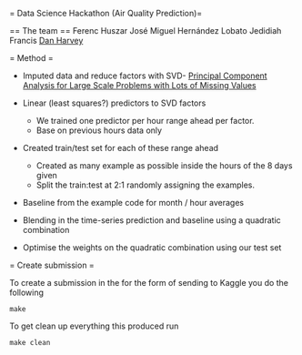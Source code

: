 = Data Science Hackathon (Air Quality Prediction)=

== The team ==
Ferenc Huszar
José Miguel Hernández Lobato
Jedidiah Francis
[Dan Harvey](https://github.com/danharvey)

= Method =
 - Imputed data and reduce factors with SVD- [Principal Component Analysis for Large Scale Problems with Lots of Missing Values](http://www.mendeley.com/research/principal-component-analysis-for-large-scale-problems-with-lots-of-missing-values/)

 - Linear (least squares?) predictors to SVD factors
   - We trained one predictor per hour range ahead per factor.
   - Base on previous hours data only

 - Created train/test set for each of these range ahead
   - Created as many example as possible inside the hours of the 8 days given
   - Split the train:test at 2:1 randomly assigning the examples.

 - Baseline from the example code for month / hour averages

 - Blending in the time-series prediction and baseline using a quadratic combination
 
 - Optimise the weights on the quadratic combination using our test set

= Create submission =

To create a submission in the for the form of sending to Kaggle you do the following 

    make
    
To get clean up everything this produced run

    make clean